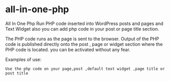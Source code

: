 # all-in-one-php
All In One Php Run PHP code inserted into WordPress posts and pages and Text Widget also you can add php code in your post or page title section.


The PHP code runs as the page is sent to the browser. Output of the PHP code is published directly onto the post , page or widget section where the PHP code is located. you can be activated without any fear.

Examples of use:

    Use the php code on your page,post ,default text widget ,page title or post title

